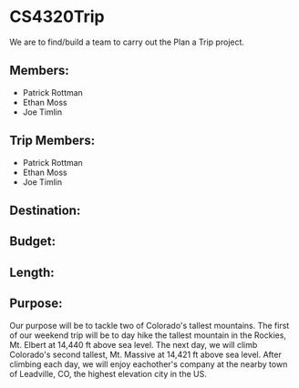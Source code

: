 # CS4320Trip
We are to find/build a team to carry out the Plan a Trip project.

## Members:
* Patrick Rottman
* Ethan Moss
* Joe Timlin

## Trip Members:
* Patrick Rottman
* Ethan Moss
* Joe Timlin

## Destination:

## Budget:

## Length:

## Purpose:
Our purpose will be to tackle two of Colorado's tallest mountains. The first of our weekend trip will be to day hike the tallest mountain in the Rockies, Mt. Elbert at 14,440 ft above sea level. The next day, we will climb Colorado's second tallest, Mt. Massive at 14,421 ft above sea level. After climbing each day, we will enjoy eachother's company at the nearby town of Leadville, CO, the highest elevation city in the US.
